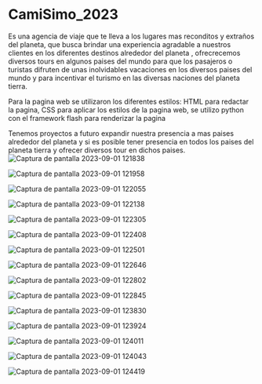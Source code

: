 # CamiSimo_2023
Es una agencia de viaje que te lleva a los lugares mas reconditos y extraños del planeta, 
que busca brindar una experiencia agradable  a nuestros clientes en los diferentes 
destinos alrededor del planeta , ofrecrecemos diversos tours en algunos paises del mundo
para que los pasajeros o turistas difruten de unas inolvidables vacaciones en los 
diversos paises del mundo y para incentivar el turismo en las diversas naciones del
planeta tierra.

Para la pagina web se utilizaron los diferentes estilos: HTML para redactar la pagina,
CSS para aplicar los estilos de la pagina web, se utilizo python con el framework flash
para renderizar la pagina

Tenemos proyectos a futuro expandir nuestra presencia a mas paises alrededor del planeta
y si es posible tener presencia en todos los paises del planeta tierra y ofrecer diversos
tour en dichos paises.
![Captura de pantalla 2023-09-01 121838](https://github.com/fmrr14072006/CamiSimo_2023/assets/110841427/e02f61b5-0728-493c-a199-5f1cf3f115a4)

![Captura de pantalla 2023-09-01 121958](https://github.com/fmrr14072006/CamiSimo_2023/assets/110841427/64f3dce7-c1dd-40b8-b2ea-543523a82b48)

![Captura de pantalla 2023-09-01 122055](https://github.com/fmrr14072006/CamiSimo_2023/assets/110841427/f15042c9-bca6-4ba4-9e7c-7f60c3cd83ae)

![Captura de pantalla 2023-09-01 122138](https://github.com/fmrr14072006/CamiSimo_2023/assets/110841427/75cae10f-ed7f-45d5-8cbd-5d45809acb7e)

![Captura de pantalla 2023-09-01 122305](https://github.com/fmrr14072006/CamiSimo_2023/assets/110841427/b1919133-c2d3-48de-b1f8-681aa316992e)

![Captura de pantalla 2023-09-01 122408](https://github.com/fmrr14072006/CamiSimo_2023/assets/110841427/47920c61-e026-42f0-ab66-a192a8bf1cdd)

![Captura de pantalla 2023-09-01 122501](https://github.com/fmrr14072006/CamiSimo_2023/assets/110841427/9aaecb26-2c04-41c6-a3af-e57dead1dbd1)

![Captura de pantalla 2023-09-01 122646](https://github.com/fmrr14072006/CamiSimo_2023/assets/110841427/79d6be8b-f2bc-4908-ba91-a2c641ac3dd1)

![Captura de pantalla 2023-09-01 122802](https://github.com/fmrr14072006/CamiSimo_2023/assets/110841427/b0c57693-6568-4dc9-9ea0-2f0356d489b6)

![Captura de pantalla 2023-09-01 122845](https://github.com/fmrr14072006/CamiSimo_2023/assets/110841427/fa3435d6-15c4-4894-90ab-7d390485c352)

![Captura de pantalla 2023-09-01 123830](https://github.com/fmrr14072006/CamiSimo_2023/assets/110841427/e9596014-6469-4d3e-8465-4e399eee41f5)

![Captura de pantalla 2023-09-01 123924](https://github.com/fmrr14072006/CamiSimo_2023/assets/110841427/1a43bbe1-3757-4412-8f15-c939d8415a54)

![Captura de pantalla 2023-09-01 124011](https://github.com/fmrr14072006/CamiSimo_2023/assets/110841427/44b91ca7-82e6-432b-a3a0-39201d5a5d28)

![Captura de pantalla 2023-09-01 124043](https://github.com/fmrr14072006/CamiSimo_2023/assets/110841427/5d49b3c6-c09d-46fc-b00e-e4cdbe2eecbe)

![Captura de pantalla 2023-09-01 124419](https://github.com/fmrr14072006/CamiSimo_2023/assets/110841427/295c24ff-a232-4ddd-9337-ba8ef70d7701)
